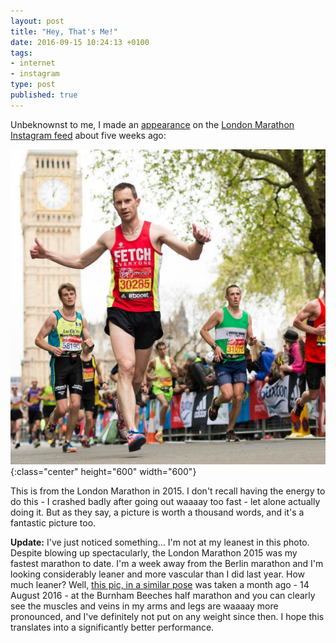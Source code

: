 ```yaml
---
layout: post
title: "Hey, That's Me!"
date: 2016-09-15 10:24:13 +0100
tags:
- internet
- instagram
type: post
published: true
---
```


Unbeknownst to me, I made an [appearance](https://www.instagram.com/p/BI2nr7mD8-_/) on the [London Marathon Instagram feed](https://www.instagram.com/londonmarathon/) about five weeks ago:

![Me at the London Marathon in 2015](/img/london-marathon-2015.jpg){:class="center" height="600" width="600"}

This is from the London Marathon in 2015. I don't recall having the energy to do this - I crashed badly after going out waaaay too fast - let alone actually doing it. But as they say, a picture is worth a thousand words, and it's a fantastic picture too.

**Update:** I've just noticed something... I'm not at my leanest in this photo. Despite blowing up spectacularly, the London Marathon 2015 was my fastest marathon to date. I'm a week away from the Berlin marathon and I'm looking considerably leaner and more vascular than I did last year. How much leaner? Well, [this pic, in a similar pose](https://colinseymour.smugmug.com/Other/Running-Photos/i-jscChPX/A) was taken a month ago - 14 August 2016 - at the Burnham Beeches half marathon and you can clearly see the muscles and veins in my arms and legs are waaaay more pronounced, and I've definitely not put on any weight since then.  I hope this translates into a significantly better performance.
